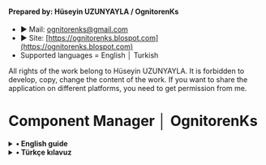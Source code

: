 #### Prepared by: Hüseyin UZUNYAYLA / OgnitorenKs
- ► Mail: ognitorenks@gmail.com
- ► Site: [https://ognitorenks.blospot.com](https://ognitorenks.blospot.com)
- Supported languages = English │ Turkish

All rights of the work belong to Hüseyin UZUNYAYLA. It is forbidden to develop, copy, change the content of the work. If you want to share the application on different platforms, you need to get permission from me.

# Component Manager │ OgnitorenKs

<details><B><summary> • English guide</B></summary>
-Translated from Turkish to English with "www.deepl.com/translator"

![Repo1](https://raw.githubusercontent.com/OgnitorenKs/Component_Manager/main/.github/EN.png)

<details><B><summary> 1 - Activate Defender</B></summary>
For this section to work, Defender and its components must not be damaged. If you have stepped outside the standard shutdown commands, this section may not be sufficient to restart Defender.
</details><details><B><summary> 2 - Disable Defender</B></summary>
You need to disable Defender before using this section.
</details><details><B><summary> 3 - Activate the Start menu </B></summary>
If you have disabled the start menu after applying the “System optimization [Playbook]” setting with OgnitorenKs Toolbox, you can turn it back on with this section. 
</details><details><B><summary> 4 - Disable the Start menu </B></summary>
Allows you to disable the Start menu. The component is not damaged. You can reactivate it.
</details><details><B><summary> 5 - Activate the taskbar search feature </B></summary>
If you have disabled the Taskbar search feature after applying the “System optimization [Playbook]” setting with OgnitorenKs Toolbox, you can turn it back on with this section.
</details><details><B><summary> 6 - Disable taskbar search feature </B></summary>
Disables the taskbar search feature. This feature consumes a lot of system resources. I recommend you to turn it off. However, if you turn it off, the Taskbar weather icon will not work in Windows 10 system.
</details><details><B><summary> 7 - Activate taskbar weather/widgets </B></summary>
- Reactivates the taskbar widgets/weather icon. However, certain components need to be installed for this feature to work.
- On Windows 11 systems, EdgeWebView2 must be installed. Running this section starts the installation process. 
- On Windows 10 systems, Edge/EdgeWebView2 must be installed. You must also have the “Taskbar search” feature enabled.  When you run this section, it automatically performs the necessary actions.
</details><details><B><summary> 8 - Unblock and install Edge/EdgeWebView2 </B></summary>
If you have applied the “System optimization [Playbook]” setting with OgnitorenKs Toolbox, it will unblock and install.
</details>
</details>

<details><B><summary> • Türkçe kılavuz</B></summary>

![Repo2](https://raw.githubusercontent.com/OgnitorenKs/Component_Manager/main/.github/TR.png)

<details><B><summary> 1 - Defender aktifleştir</B></summary>
Bu bölümün çalışması için Defender ve bileşenlerinin zarar görmemesi gerekiyor. Standart kapatma komutlarının dışını çıktıysanız bu bölüm Defender'ı yeniden çalıştırmak için yeterli olamayabilir.
</details><details><B><summary> 2 - Defender devre dışı bırak</B></summary>
Bu bölümü kullanmadan önce Defender'ı devre dışı bırakmanız gerekiyor.
</details><details><B><summary> 3 - Başlat menüsünü aktifleştir </B></summary>
OgnitorenKs Toolbox ile "Sistem optimizasyonu [Playbook]" ayarını uyguladıktan sonra başlat menüsünü devre dışı bıraktaysanız bu bölüm ile yeniden açabilirsiniz. 
</details><details><B><summary> 4 - Başlat menüsünü devre dışı bırak </B></summary>
Başlat menüsünü devre dışı bırakmanızı sağlar. Bileşen zarar görmez. Yeniden aktifleştirebilirsiniz.
</details><details><B><summary> 5 - Görev çubuğu arama özelliğini aktifleştir </B></summary>
OgnitorenKs Toolbox ile "Sistem optimizasyonu [Playbook]" ayarını uyguladıktan sonra Görev çubuğu arama özelliğini devre dışı bıraktaysanız bu bölüm ile yeniden açabilirsiniz.
</details><details><B><summary> 6 - Görev çubuğu arama özelliğini devre dışı bırak </B></summary>
Görev çubuğu arama özelliğini devre dışı bırakır. Bu özellik çok fazla sistem kaynağı tüketir. Kapatmanızı tavsiye ederim. Ancak bunu kapatırsanız Windows 10 sistemde Görev çubuğu hava durumu simgesi çalışmayacaktır.
</details><details><B><summary> 7 - Görev çubuğu hava durumu/widgets aktifleştir </B></summary>
- Görev çubuğu widgets/hava durumu simgesini yeniden aktifleştirir. Ancak bu özelliğin çalışması için belli başlı bileşenlerin yüklü olması gerekmektedir.
- Windows 11 sistemlerde EdgeWebView2'nin yüklenmesi gerekir. Bu bölümü çalıştırdığınızda yükleme işlemini başlatır. 
- Windows 10 sistemlerde Edge/EdgeWebView2'nin yüklenmesi gerekir. Ayrıca "Görev çubuğu arama" özelliğini aktif olması gerekir.  Bu bölümü çalıştırdığınızda gerekli işlemleri otomatik yapar.
</details><details><B><summary> 8 - Edge/EdgeWebView2 yükleme engelini kaldır ve yükle </B></summary>
OgnitorenKs Toolbox ile "Sistem optimizasyonu [Playbook]" ayarını uyguladıysanız engelleri kaldırıp yükleme işlemini gerçekleştirecektir.
</details>
</details>
